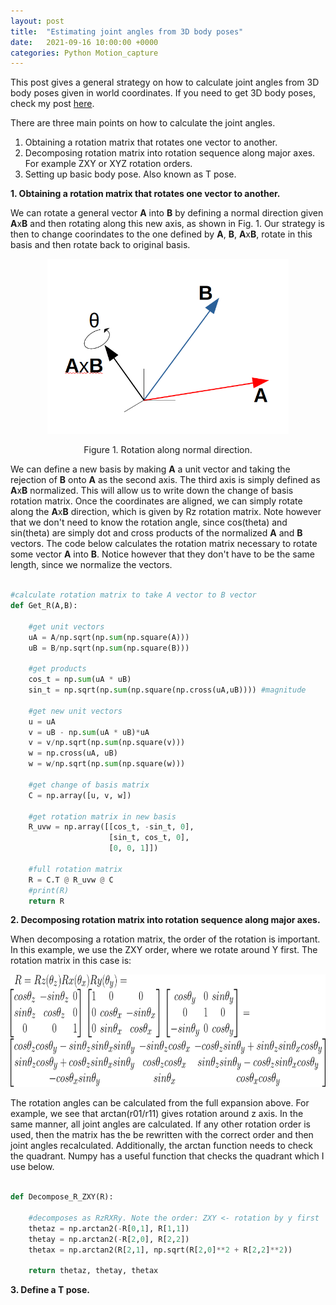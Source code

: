 ```yaml
---
layout: post
title:  "Estimating joint angles from 3D body poses"
date:   2021-09-16 10:00:00 +0000
categories: Python Motion_capture 
---
```


This post gives a general strategy on how to calculate joint angles from 3D body poses given in world coordinates. If you need to get 3D body poses, check my post [here](https://temugeb.github.io/python/computer_vision/2021/09/14/bodypose3d.html). 

There are three main points on how to calculate the joint angles.  
1. Obtaining a rotation matrix that rotates one vector to another.  
2. Decomposing rotation matrix into rotation sequence along major axes. For example ZXY or XYZ rotation orders.
3. Setting up basic body pose. Also known as T pose.

**1. Obtaining a rotation matrix that rotates one vector to another.**

We can rotate a general vector **A** into **B** by defining a normal direction given **A**x**B** and then rotating along this new axis, as shown in Fig. 1. Our strategy is then to change coorindates to the one defined by **A**, **B**, **A**x**B**, rotate in this basis and then rotate back to original basis.   

<p align="center">
  <img src="https://github.com/TemugeB/temugeb.github.io/blob/main/_posts/images/rots.png?raw=true" height = 280>
</p>
<p align="center">
Figure 1. Rotation along normal direction.
</p>


We can define a new basis by making **A** a unit vector and taking the rejection of **B** onto **A** as the second axis. The third axis is simply defined as **A**x**B** normalized. This will allow us to write down the change of basis rotation matrix. Once the coordinates are aligned, we can simply rotate along the **A**x**B** direction, which is given by Rz rotation matrix. Note however that we don't need to know the rotation angle, since cos(theta)
and sin(theta) are simply dot and cross products of the normalized **A** and **B** vectors. The code below calculates the rotation matrix necessary to rotate some vector **A** into **B**. Notice however that they don't have to be the same length, since we normalize the vectors. 
```python 

#calculate rotation matrix to take A vector to B vector
def Get_R(A,B):

    #get unit vectors
    uA = A/np.sqrt(np.sum(np.square(A)))
    uB = B/np.sqrt(np.sum(np.square(B)))

    #get products
    cos_t = np.sum(uA * uB)
    sin_t = np.sqrt(np.sum(np.square(np.cross(uA,uB)))) #magnitude

    #get new unit vectors
    u = uA
    v = uB - np.sum(uA * uB)*uA
    v = v/np.sqrt(np.sum(np.square(v)))
    w = np.cross(uA, uB)
    w = w/np.sqrt(np.sum(np.square(w)))

    #get change of basis matrix
    C = np.array([u, v, w])

    #get rotation matrix in new basis
    R_uvw = np.array([[cos_t, -sin_t, 0],
                      [sin_t, cos_t, 0],
                      [0, 0, 1]])

    #full rotation matrix
    R = C.T @ R_uvw @ C
    #print(R)
    return R
```

**2. Decomposing rotation matrix into rotation sequence along major axes.**

When decomposing a rotation matrix, the order of the rotation is important. In this example, we use the ZXY order, where we rotate around Y first. The rotation matrix in this case is:
<p align="center">
  <img src="https://github.com/TemugeB/temugeb.github.io/blob/main/_posts/images/Rmat2.gif?raw=true" height = 180>
</p>

The rotation angles can be calculated from the full expansion above. For example, we see that arctan(r01/r11) gives rotation around z axis. In the same manner, all joint angles are calculated. If any other rotation order is used, then the matrix has the be rewritten with the correct order and then joint angles recalculated. Additionally, the arctan function needs to check the quadrant. Numpy has a useful function that checks the quadrant which I use below.

```python

def Decompose_R_ZXY(R):

    #decomposes as RzRXRy. Note the order: ZXY <- rotation by y first
    thetaz = np.arctan2(-R[0,1], R[1,1])
    thetay = np.arctan2(-R[2,0], R[2,2])
    thetax = np.arctan2(R[2,1], np.sqrt(R[2,0]**2 + R[2,2]**2))

    return thetaz, thetay, thetax
```

**3. Define a T pose.**





